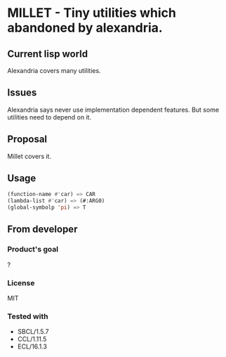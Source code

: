 # MILLET - Tiny utilities which abandoned by alexandria.
## Current lisp world
Alexandria covers many utilities.
## Issues
Alexandria says never use implementation dependent features.
But some utilities need to depend on it.
## Proposal
Millet covers it.

## Usage

```lisp
(function-name #'car) => CAR
(lambda-list #'car) => (#:ARG0)
(global-symbolp 'pi) => T
```

## From developer
### Product's goal
?
### License
MIT
### Tested with
* SBCL/1.5.7
* CCL/1.11.5
* ECL/16.1.3
